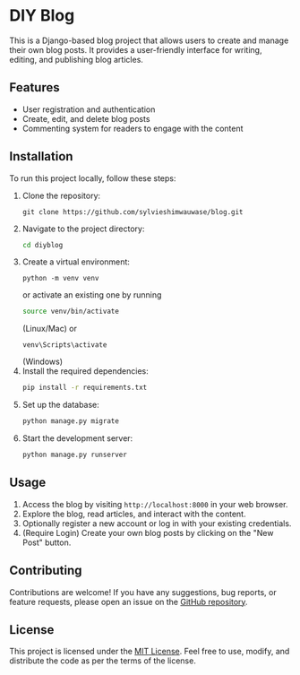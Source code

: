 # DIY Blog

This is a Django-based blog project that allows users to create and manage their own blog posts. It provides a user-friendly interface for writing, editing, and publishing blog articles.

## Features

- User registration and authentication
- Create, edit, and delete blog posts
- Commenting system for readers to engage with the content

## Installation

To run this project locally, follow these steps:

1. Clone the repository:
   ```
   git clone https://github.com/sylvieshimwauwase/blog.git
   ```
2. Navigate to the project directory:
   ```bash
   cd diyblog
   ```
3. Create a virtual environment:
   ```
   python -m venv venv
   ```
   or activate an existing one by running
   ```bash
   source venv/bin/activate
   ```
   (Linux/Mac) or
   ```
   venv\Scripts\activate
   ```
   (Windows)
4. Install the required dependencies:
   ```bash
   pip install -r requirements.txt
   ```
5. Set up the database:
   ```bash
   python manage.py migrate
   ```
6. Start the development server:
   ```bash
   python manage.py runserver
   ```

## Usage

1. Access the blog by visiting `http://localhost:8000` in your web browser.
2. Explore the blog, read articles, and interact with the content.
3. Optionally register a new account or log in with your existing credentials.
4. (Require Login) Create your own blog posts by clicking on the "New Post" button.

## Contributing

Contributions are welcome! If you have any suggestions, bug reports, or feature requests, please open an issue on the [GitHub repository](https://github.com/sylvieshimwauwase/blog).

## License

This project is licensed under the [MIT License](./LICENSE). Feel free to use, modify, and distribute the code as per the terms of the license.
